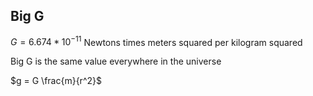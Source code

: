 ## Big G
$G = 6.674 * 10^{-11}$ Newtons times meters squared per kilogram squared

Big G is the same value everywhere in the universe

$g = G \frac{m}{r^2}$